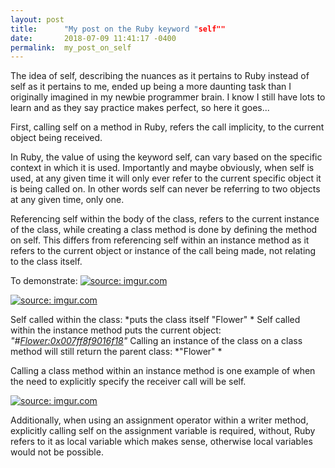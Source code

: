 ```yaml
---
layout: post
title:      "My post on the Ruby keyword "self""
date:       2018-07-09 11:41:17 -0400
permalink:  my_post_on_self
---
```


The idea of self, describing the nuances as it pertains to Ruby instead of self as it pertains to me, ended up being a more daunting task than I originally imagined in my newbie programmer brain.  I know I still have lots to learn and as they say practice makes perfect, so here it goes...

First, calling self on a method in Ruby, refers the call implicity, to the current object being received.  

In Ruby, the value of using the keyword self, can vary based on the specific context in which it is used.  Importantly and maybe obviously, when self is used, at any given time it will only ever refer to the current specific object it is being called on.  In other words self can never be referring to two objects at any given time, only one.

Referencing self within the body of the class, refers to the current instance of the class, while creating a class method is done by defining the method on self.  This differs from referencing self within an instance method as it refers to the current object or instance of the call being made, not relating to the class itself.

To demonstrate:
<a href="https://imgur.com/AmikB6a"><img src="https://i.imgur.com/AmikB6a.png" title="source: imgur.com" /></a>

<a href="https://imgur.com/s8Fbfis"><img src="https://i.imgur.com/s8Fbfis.png" title="source: imgur.com" /></a>


Self called within the class: *puts the class itself  "Flower" *
Self called within the instance method puts the current object: 
*"#<Flower:0x007ff8f9016f18>"*
Calling an instance of the class on a class method will still return the parent class: *"Flower" *


Calling a class method within an instance method is one example of when the need to explicitly specify the receiver call will be self.  

<a href="https://imgur.com/Jt9VM0Y"><img src="https://i.imgur.com/Jt9VM0Y.png" title="source: imgur.com" /></a>

Additionally, when using an assignment operator within a writer method, explicitly calling self on the assignment variable is required, without, Ruby refers to it as local variable which makes sense, otherwise local variables would not be possible.

